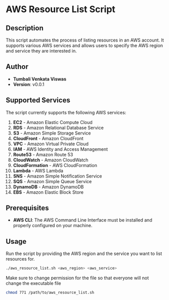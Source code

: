 # AWS Resource List Script

## Description

This script automates the process of listing resources in an AWS account. It supports various AWS services and allows users to specify the AWS region and service they are interested in.

## Author

- **Tumbali Venkata Viswas**
- **Version**: v0.0.1

## Supported Services

The script currently supports the following AWS services:

1. **EC2** - Amazon Elastic Compute Cloud
2. **RDS** - Amazon Relational Database Service
3. **S3** - Amazon Simple Storage Service
4. **CloudFront** - Amazon CloudFront
5. **VPC** - Amazon Virtual Private Cloud
6. **IAM** - AWS Identity and Access Management
7. **Route53** - Amazon Route 53
8. **CloudWatch** - Amazon CloudWatch
9. **CloudFormation** - AWS CloudFormation
10. **Lambda** - AWS Lambda
11. **SNS** - Amazon Simple Notification Service
12. **SQS** - Amazon Simple Queue Service
13. **DynamoDB** - Amazon DynamoDB
14. **EBS** - Amazon Elastic Block Store

## Prerequisites

- **AWS CLI**: The AWS Command Line Interface must be installed and properly configured on your machine.

## Usage

Run the script by providing the AWS region and the service you want to list resources for.

```bash
./aws_resource_list.sh <aws_region> <aws_service>
```
Make sure to change permission for the file so that everyone will not change the executable file 

```bash
chmod 771 /path/to/aws_resource_list.sh
